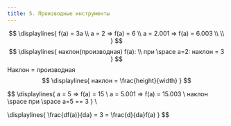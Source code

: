 ```yaml
---
title: 5. Производные инструменты
---
```

$$
\displaylines{
f(a) = 3a \\
a = 2 => f(a) = 6 \\
a = 2.001 => f(a) = 6.003 \\ \\
}
$$
$$
\displaylines{
наклон(производная) f(a): \\
при \space a=2: наклон = 3
}
$$
Наклон = производная
$$
\displaylines{
наклон = \frac{height}{width}
}
$$

$$
\displaylines{
a = 5 => f(a) = 15 \\
a = 5.001 => f(a) = 15.003 \\
наклон \space при \space a=5 == 3
}
\\ 

$$
$$
\displaylines{
\frac{df(a)}{da} = 3 = \frac{d}{da}f(a)
}
$$
